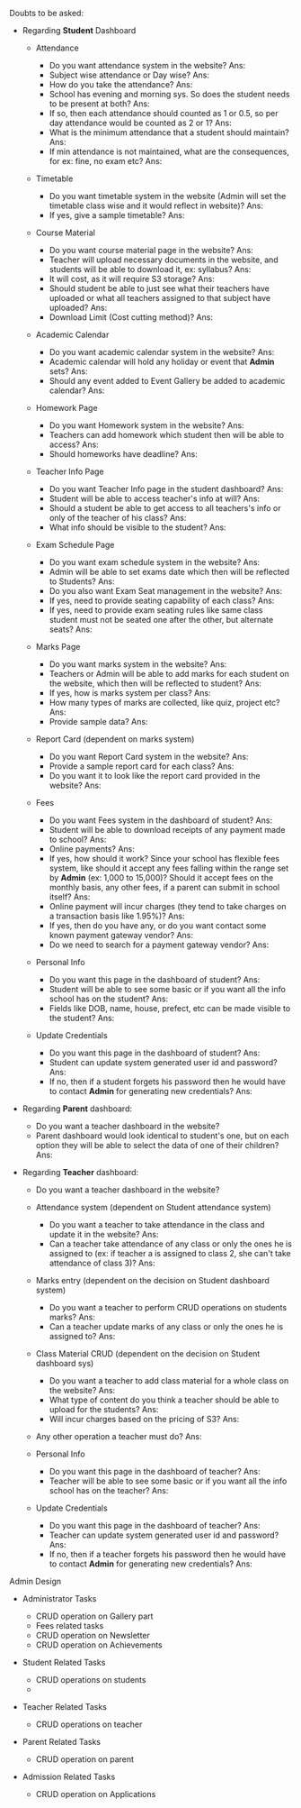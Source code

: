 Doubts to be asked:

- Regarding **Student** Dashboard

  - Attendance

    - Do you want attendance system in the website? Ans:
    - Subject wise attendance or Day wise? Ans:
    - How do you take the attendance? Ans:
    - School has evening and morning sys. So does the student needs to be present at both? Ans:
    - If so, then each attendance should counted as 1 or 0.5, so per day attendance would be counted as 2 or 1? Ans:
    - What is the minimum attendance that a student should maintain? Ans:
    - If min attendance is not maintained, what are the consequences, for ex: fine, no exam etc? Ans:

  - Timetable

    - Do you want timetable system in the website (Admin will set the timetable class wise and it would reflect in website)? Ans:
    - If yes, give a sample timetable? Ans:

  - Course Material

    - Do you want course material page in the website? Ans:
    - Teacher will upload necessary documents in the website, and students will be able to download it, ex: syllabus? Ans:
    - It will cost, as it will require S3 storage? Ans:
    - Should student be able to just see what their teachers have uploaded or what all teachers assigned to that subject have uploaded? Ans:
    - Download Limit (Cost cutting method)? Ans:

  - Academic Calendar

    - Do you want academic calendar system in the website? Ans:
    - Academic calendar will hold any holiday or event that **Admin** sets? Ans:
    - Should any event added to Event Gallery be added to academic calendar? Ans:

  - Homework Page

    - Do you want Homework system in the website? Ans:
    - Teachers can add homework which student then will be able to access? Ans:
    - Should homeworks have deadline? Ans:

  - Teacher Info Page
    - Do you want Teacher Info page in the student dashboard? Ans:
    - Student will be able to access teacher's info at will? Ans:
    - Should a student be able to get access to all teachers's info or only of the teacher of his class? Ans:
    - What info should be visible to the student? Ans:
  - Exam Schedule Page

    - Do you want exam schedule system in the website? Ans:
    - Admin will be able to set exams date which then will be reflected to Students? Ans:
    - Do you also want Exam Seat management in the website? Ans:
    - If yes, need to provide seating capability of each class? Ans:
    - If yes, need to provide exam seating rules like same class student must not be seated one after the other, but alternate seats? Ans:

  - Marks Page

    - Do you want marks system in the website? Ans:
    - Teachers or Admin will be able to add marks for each student on the website, which then will be reflected to student? Ans:
    - If yes, how is marks system per class? Ans:
    - How many types of marks are collected, like quiz, project etc? Ans:
    - Provide sample data? Ans:

  - Report Card (dependent on marks system)

    - Do you want Report Card system in the website? Ans:
    - Provide a sample report card for each class? Ans:
    - Do you want it to look like the report card provided in the website? Ans:

  - Fees

    - Do you want Fees system in the dashboard of student? Ans:
    - Student will be able to download receipts of any payment made to school? Ans:
    - Online payments? Ans:
    - If yes, how should it work? Since your school has flexible fees system, like should it accept any fees falling within the range set by **Admin** (ex: 1,000 to 15,000)? Should it accept fees on the monthly basis, any other fees, if a parent can submit in school itself? Ans:
    - Online payment will incur charges (they tend to take charges on a transaction basis like 1.95%)? Ans:
    - If yes, then do you have any, or do you want contact some known payment gateway vendor? Ans:
    - Do we need to search for a payment gateway vendor? Ans:

  - Personal Info

    - Do you want this page in the dashboard of student? Ans:
    - Student will be able to see some basic or if you want all the info school has on the student? Ans:
    - Fields like DOB, name, house, prefect, etc can be made visible to the student? Ans:

  - Update Credentials
    - Do you want this page in the dashboard of student? Ans:
    - Student can update system generated user id and password? Ans:
    - If no, then if a student forgets his password then he would have to contact **Admin** for generating new credentials? Ans:

- Regarding **Parent** dashboard:

  - Do you want a teacher dashboard in the website?
  - Parent dashboard would look identical to student's one, but on each option they will be able to select the data of one of their children? Ans:

- Regarding **Teacher** dashboard:

  - Do you want a teacher dashboard in the website?

  - Attendance system (dependent on Student attendance system)

    - Do you want a teacher to take attendance in the class and update it in the website? Ans:
    - Can a teacher take attendance of any class or only the ones he is assigned to (ex: if teacher a is assigned to class 2, she can't take attendance of class 3)? Ans:

  - Marks entry (dependent on the decision on Student dashboard system)
    - Do you want a teacher to perform CRUD operations on students marks? Ans:
    - Can a teacher update marks of any class or only the ones he is assigned to? Ans:
  - Class Material CRUD (dependent on the decision on Student dashboard sys)
    - Do you want a teacher to add class material for a whole class on the website? Ans:
    - What type of content do you think a teacher should be able to upload for the students? Ans:
    - Will incur charges based on the pricing of S3? Ans:
  - Any other operation a teacher must do? Ans:

  - Personal Info

    - Do you want this page in the dashboard of teacher? Ans:
    - Teacher will be able to see some basic or if you want all the info school has on the teacher? Ans:

  - Update Credentials
    - Do you want this page in the dashboard of teacher? Ans:
    - Teacher can update system generated user id and password? Ans:
    - If no, then if a teacher forgets his password then he would have to contact **Admin** for generating new credentials? Ans:

Admin Design

- Administrator Tasks

  - CRUD operation on Gallery part
  - Fees related tasks
  - CRUD operation on Newsletter
  - CRUD operation on Achievements

- Student Related Tasks
  - CRUD operations on students
  -
- Teacher Related Tasks

  - CRUD operations on teacher

- Parent Related Tasks

  - CRUD operation on parent

- Admission Related Tasks
  - CRUD operation on Applications
